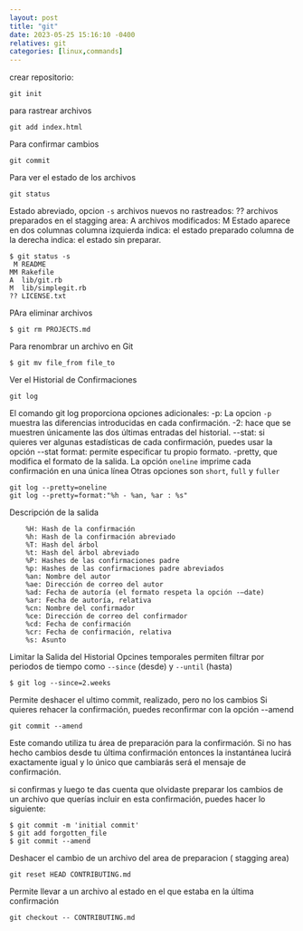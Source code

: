 ```yaml
---
layout: post
title: "git"
date: 2023-05-25 15:16:10 -0400
relatives: git
categories: [linux,commands]
---
```


crear repositorio:
```
git init
```

para rastrear archivos
```
git add index.html
```

Para confirmar cambios
```
git commit
```

Para ver el estado de los archivos
```
git status
```

Estado abreviado, opcion `-s`
archivos nuevos no rastreados: ??
archivos preparados en el stagging area: A
archivos  modificados: M
Estado aparece en dos columnas
	columna izquierda indica: el estado preparado
	columna de la derecha indica: el estado sin preparar.
```
$ git status -s
 M README
MM Rakefile
A  lib/git.rb
M  lib/simplegit.rb
?? LICENSE.txt
```

PAra eliminar archivos
```
$ git rm PROJECTS.md
```

Para renombrar un archivo en Git
```
$ git mv file_from file_to
```

Ver el Historial de Confirmaciones
```
git log
```
El comando git log proporciona opciones adicionales:
-p: La opcion `-p`  muestra las diferencias introducidas en cada confirmación.
-2: hace que se muestren únicamente las dos últimas entradas del historial.
--stat: si quieres ver algunas estadísticas de cada confirmación, puedes usar la opción --stat
format: permite especificar tu propio formato.
-pretty, que modifica el formato de la salida.
	La opción `oneline` imprime cada confirmación en una única línea
	Otras opciones son `short`, `full` y `fuller`

```
git log --pretty=oneline
git log --pretty=format:"%h - %an, %ar : %s"
```

Descripción de la salida
```
	%H: Hash de la confirmación
	%h: Hash de la confirmación abreviado
	%T: Hash del árbol
	%t: Hash del árbol abreviado
	%P: Hashes de las confirmaciones padre
	%p: Hashes de las confirmaciones padre abreviados
	%an: Nombre del autor
	%ae: Dirección de correo del autor
	%ad: Fecha de autoría (el formato respeta la opción -–date)
	%ar: Fecha de autoría, relativa
	%cn: Nombre del confirmador
	%ce: Dirección de correo del confirmador
	%cd: Fecha de confirmación
	%cr: Fecha de confirmación, relativa
	%s: Asunto
```

Limitar la Salida del Historial
Opcines temporales permiten filtrar por periodos de tiempo como `--since` (desde) y `--until` (hasta)
```
$ git log --since=2.weeks
```


Permite deshacer el ultimo commit, realizado, pero no los cambios 
Si quieres rehacer la confirmación, puedes reconfirmar con la opción --amend
```
git commit --amend
```
Este comando utiliza tu área de preparación para la confirmación. Si no has hecho cambios desde tu última confirmación entonces la instantánea lucirá exactamente igual y lo único que cambiarás será el mensaje de confirmación.


si confirmas y luego te das cuenta que olvidaste preparar los cambios de un archivo que querías incluir en esta confirmación, puedes hacer lo siguiente:
```
$ git commit -m 'initial commit'
$ git add forgotten_file
$ git commit --amend
```

Deshacer el cambio de un archivo del area de preparacion ( stagging area)
```
git reset HEAD CONTRIBUTING.md
```

Permite llevar a un archivo al estado en el que estaba en la última confirmación
```
git checkout -- CONTRIBUTING.md
```
